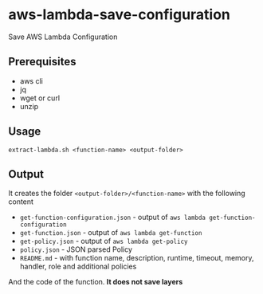 # aws-lambda-save-configuration
Save AWS Lambda Configuration


## Prerequisites

- aws cli
- jq
- wget or curl
- unzip

## Usage

```
extract-lambda.sh <function-name> <output-folder>
```

## Output

It creates the folder `<output-folder>/<function-name>` with the following content

- `get-function-configuration.json` - output of `aws lambda get-function-configuration`
- `get-function.json`  - output of `aws lambda get-function`
- `get-policy.json` - output of `aws lambda get-policy`
- `policy.json` - JSON parsed Policy
- `README.md` - with function name, description, runtime, timeout, memory, handler, role and additional policies

And the code of the function. **It does not save layers**

